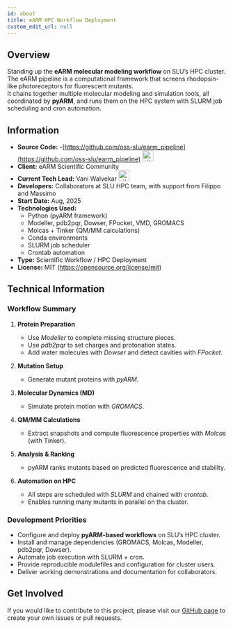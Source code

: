 ```yaml
---
id: about
title: eARM HPC Workflow Deployment
custom_edit_url: null
---
```


## Overview

Standing up the **eARM molecular modeling workflow** on SLU’s HPC cluster.  
The eARM pipeline is a computational framework that screens rhodopsin-like photoreceptors for fluorescent mutants.  
It chains together multiple molecular modeling and simulation tools, all coordinated by **pyARM**, and runs them on the HPC system with SLURM job scheduling and cron automation.  


## Information

- **Source Code:** -[https://github.com/oss-slu/earm_pipeline](https://github.com/oss-slu/earm_pipeline) [<img src="/img/git-alt.svg" alt="git" width="25" height="25" />](https://github.com/oss-slu/earm_pipeline)
- **Client:** eARM Scientific Community
- **Current Tech Lead:** Vani Walvekar [<img src="/img/github.svg" alt="github" width="25" height="25" />](https://github.com/vani-walvekar1494)
- **Developers:** Collaborators at SLU HPC team, with support from Filippo and Massimo
- **Start Date:** Aug, 2025
- **Technologies Used:**
  - Python (pyARM framework)
  - Modeller, pdb2pqr, Dowser, FPocket, VMD, GROMACS
  - Molcas + Tinker (QM/MM calculations)
  - Conda environments
  - SLURM job scheduler
  - Crontab automation
- **Type:** Scientific Workflow / HPC Deployment
- **License:** MIT (https://opensource.org/license/mit)

## Technical Information

### Workflow Summary

1. **Protein Preparation**
   - Use *Modeller* to complete missing structure pieces.  
   - Use *pdb2pqr* to set charges and protonation states.  
   - Add water molecules with *Dowser* and detect cavities with *FPocket*.  

2. **Mutation Setup**
   - Generate mutant proteins with *pyARM*.  

3. **Molecular Dynamics (MD)**
   - Simulate protein motion with *GROMACS*.  

4. **QM/MM Calculations**
   - Extract snapshots and compute fluorescence properties with *Molcas* (with Tinker).  

5. **Analysis & Ranking**
   - pyARM ranks mutants based on predicted fluorescence and stability.  

6. **Automation on HPC**
   - All steps are scheduled with *SLURM* and chained with *crontab*.  
   - Enables running many mutants in parallel on the cluster.  

### Development Priorities

- Configure and deploy **pyARM-based workflows** on SLU’s HPC cluster.  
- Install and manage dependencies (GROMACS, Molcas, Modeller, pdb2pqr, Dowser).  
- Automate job execution with SLURM + cron.  
- Provide reproducible modulefiles and configuration for cluster users.  
- Deliver working demonstrations and documentation for collaborators.  

## Get Involved

If you would like to contribute to this project, please visit our [GitHub page](https://github.com/oss-slu/earm_pipeline) to create your own issues or pull requests.